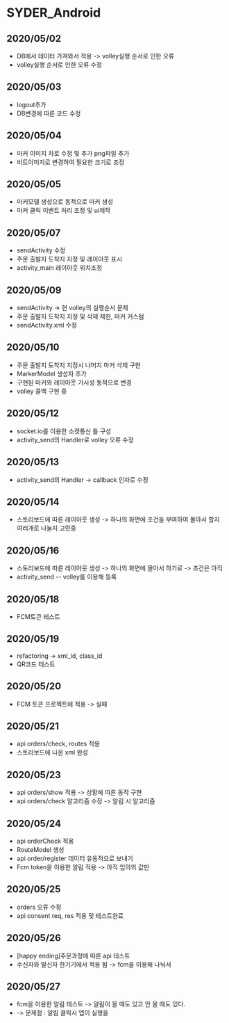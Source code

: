 # SYDER_Android
2020/05/02
-------------
* DB에서 데이터 가져와서 적용 -> volley실행 순서로 인한 오류
* volley실행 순서로 인한 오류 수정

2020/05/03 
-------------
* logout추가 
* DB변경에 따른 코드 수정

2020/05/04
-------------
* 마커 이미지 차로 수정 및 추가 png파일 추가 
* 비트이미지로 변경하여 필요한 크기로 조정

2020/05/05
-------------
* 마커모델 생성으로 동적으로 마커 생성 
* 마커 클릭 이벤트 처리 조정 및 ui제작

2020/05/07
-------------
* sendActivity 수정
* 주문 출발지 도착지 지정 및 레이아웃 표시
* activity_main 레이아웃 위치조정

2020/05/09
-------------
* sendActivity -> 현 volley의 실행순서 문제
* 주문 출발지 도착지 지정 및 삭제 제한, 마커 커스텀 
* sendActivity.xml 수정

2020/05/10
-------------
* 주문 출발지 도착지 지정시 나머지 마커 삭제 구현
* MarkerModel 생성자 추가
* 구현된 마커와 레이아웃 가시성 동적으로 변경
* volley 콜백 구현 중

2020/05/12
-------------
* socket.io를 이용한 소켓통신 틀 구성
* activity_send의 Handler로 volley 오류 수정

2020/05/13
-------------
* activity_send의 Handler -> callback 인자로 수정

2020/05/14
-------------
* 스토리보드에 따른 레이아웃 생성 -> 하나의 화면에 조건을 부여하여 몰아서 할지 여러개로 나눌지 고민중

2020/05/16
-------------
* 스토리보드에 따른 레이아웃 생성 -> 하나의 화면에 몰아서 하기로 -> 조건은 아직
* activity_send -- volley를 이용해 등록

2020/05/18
-------------
* FCM토큰 테스트 

2020/05/19
--------------
* refactoring -> xml_id, class_id
* QR코드 테스트

2020/05/20
--------------
* FCM 토큰 프로젝트에 적용 -> 실패

2020/05/21
---------------
* api orders/check, routes 적용
* 스토리보드에 나온 xml 완성

2020/05/23
---------------
* api orders/show 적용 -> 상황에 따른 동작 구현
* api orders/check 알고리즘 수정 -> 알림 시 알고리즘 

2020/05/24
---------------
* api orderCheck 적용
* RouteModel 생성
* api order/register 데이터 유동적으로 보내기
* Fcm token을 이용한 알림 적용 -> 아직 임의의 값만 

2020/05/25
----------------
* orders 오류 수정
* api consent req, res 적용 및 테스트완료

2020/05/26
----------------
* [happy ending]주문과정에 따른 api 테스트
* 수신자와 발신자 한기기에서 적용 됨 -> fcm을 이용해 나눠서 

2020/05/27
----------------
* fcm을 이용한 알림 테스트 -> 알림이 올 때도 있고 안 올 때도 있다.
* -> 문제점 : 알림 클릭시 앱이 실행을 
